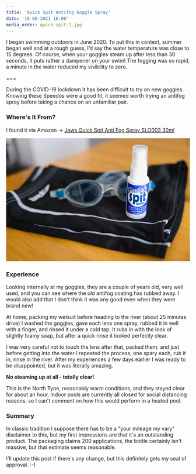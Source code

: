 ```yaml
---
title: 'Quick Spit Antifog Goggle Spray'
date: '18-06-2021 16:00'
media_order: quick-spit-1.jpg
---
```


I began swimming outdoors in June 2020. To put this in context, summer began well and
at a rough guess, I’d say the water temperature was close to 15 degrees. Of course, when
your goggles steam up after less than 30 seconds, it puts rather a dampener on your swim!
The fogging was so rapid, a minute in the water reduced my visibility to zero.

===

During the COVID-19 lockdown it has been difficult to try on new goggles. Knowing
these Speedos were a good fit, it seemed worth trying an antifog spray before taking
a chance on an unfamiliar pair.

### Where's It From?

I found it via Amazon -> [Jaws Quick Spit Anti Fog Spray SLO003 30ml](https://www.amazon.co.uk/dp/B0012Q2S4W)

![quick-spit-1](quick-spit-1.jpg "quick-spit-1")

### Experience

Looking internally at my goggles, they are a couple of years old, very well used, and you can see
where the old antifog coating has rubbed away. I would also add that I don't think it
was any good even when they were brand new!

At home, packing my wetsuit before heading to the river (about 25 minutes drive) I washed the
goggles, gave each lens one spray, rubbed it in well with a finger, and rinsed it under a cold tap.
It rubs in with the look of slightly foamy soap, but after a quick rinse it looked perfectly clear.

I was very careful not to touch the lens after that, packed them, and just before getting into the
water I repeated the process, one spary each, rub it in, rinse in the river. After my experiences
a few days earlier I was ready to be disappointed, but it was literally amazing.

**No steaming up at all - totally clear!**

This is the North Tyne, reasonably warm conditions, and they stayed clear for about an hour. Indoor
pools are currently all closed for social distancing reasons, so I can't comment on how this would 
perform in a heated pool.

### Summary

In classic tradition I suppose there has to be a "your mileage my vary" disclaimer to this, but
my first impressions are that it's an outstanding product. The packaging claims 200 applications, the
bottle certainly isn't massive, but that estimate seems reasonable.

I'll update this post if there's any change, but this definitely gets my seal of approval. :-)